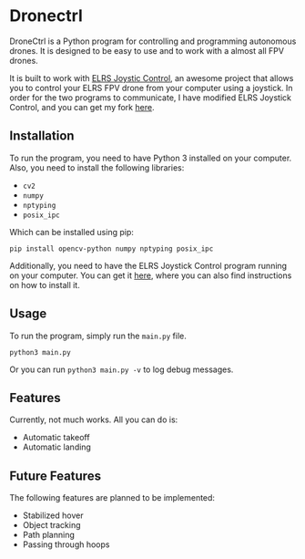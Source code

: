 # Dronectrl

DroneCtrl is a Python program for controlling and programming autonomous drones. It is designed to be easy to use and to work with a almost all FPV drones.

It is built to work with [ELRS Joystic Control](https://github.com/kaack/elrs-joystick-control), an awesome project that allows you to control your ELRS FPV drone from your computer using a joystick. In order for the two programs to communicate, I have modified ELRS Joystick Control, and you can get my fork [here](https://github.com/konfrag4/elrs-joystick-control).

## Installation
To run the program, you need to have Python 3 installed on your computer.
Also, you need to install the following libraries:

- `cv2`
- `numpy`
- `nptyping`
- `posix_ipc`

Which can be installed using pip:
```
pip install opencv-python numpy nptyping posix_ipc
```

Additionally, you need to have the ELRS Joystick Control program running on your computer. You can get it [here](https://github.com/konfrag4/elrs-joystick-control), where you can also find instructions on how to install it.

## Usage
To run the program, simply run the `main.py` file.
```
python3 main.py
```
Or you can run ```python3 main.py -v``` to log debug messages.

## Features
Currently, not much works. All you can do is:
- Automatic takeoff
- Automatic landing

## Future Features
The following features are planned to be implemented:
- Stabilized hover
- Object tracking
- Path planning
- Passing through hoops
